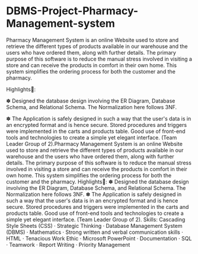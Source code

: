 # DBMS-Project-Pharmacy-Management-system

Pharmacy Management System is an online Website used to store and retrieve the different types of products available in our warehouse and the users who have ordered them, along with further details. The primary purpose of this software is to reduce the manual stress involved in visiting a store and can receive the products in comfort in their own home. This system simplifies the ordering process for both the customer and the pharmacy.

Highlights🚀:

✽ Designed the database design involving the ER Diagram, Database Schema, and Relational Schema. The Normalization here follows 3NF. 

✽ The Application is safely designed in such a way that the user's data is in an encrypted format and is hence secure. Stored procedures and triggers were implemented in the carts and products table. Good use of front-end tools and technologies to create a simple yet elegant interface. (Team Leader Group of 2).Pharmacy Management System is an online Website used to store and retrieve the different types of products available in our warehouse and the users who have ordered them, along with further details. The primary purpose of this software is to reduce the manual stress involved in visiting a store and can receive the products in comfort in their own home. This system simplifies the ordering process for both the customer and the pharmacy. 
Highlights🚀: ✽ Designed the database design involving the ER Diagram, Database Schema, and Relational Schema. The Normalization here follows 3NF. ✽ The Application is safely designed in such a way that the user's data is in an encrypted format and is hence secure. Stored procedures and triggers were implemented in the carts and products table. Good use of front-end tools and technologies to create a simple yet elegant interface. (Team Leader Group of 2).
Skills: Cascading Style Sheets (CSS) · Strategic Thinking · Database Management System (DBMS) · Mathematics · Strong written and verbal communication skills · HTML · Tenacious Work Ethic · Microsoft PowerPoint · Documentation · SQL · Teamwork · Report Writing · Priority Management
